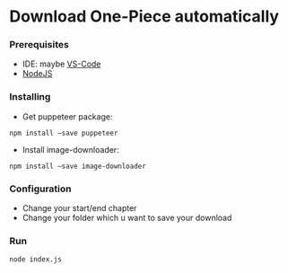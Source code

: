# Download One-Piece automatically

### Prerequisites
- IDE: maybe [VS-Code](https://code.visualstudio.com/)
- [NodeJS](https://nodejs.org/en/download/) 

### Installing
- Get puppeteer package:  
```
npm install –save puppeteer
```    
- Install image-downloader:  
```
npm install –save image-downloader
```

### Configuration
 * Change your start/end chapter
 * Change your folder which u want to save your download

### Run
    node index.js

